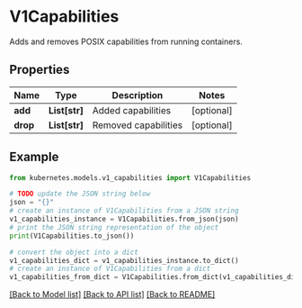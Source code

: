 # V1Capabilities

Adds and removes POSIX capabilities from running containers.

## Properties

Name | Type | Description | Notes
------------ | ------------- | ------------- | -------------
**add** | **List[str]** | Added capabilities | [optional] 
**drop** | **List[str]** | Removed capabilities | [optional] 

## Example

```python
from kubernetes.models.v1_capabilities import V1Capabilities

# TODO update the JSON string below
json = "{}"
# create an instance of V1Capabilities from a JSON string
v1_capabilities_instance = V1Capabilities.from_json(json)
# print the JSON string representation of the object
print(V1Capabilities.to_json())

# convert the object into a dict
v1_capabilities_dict = v1_capabilities_instance.to_dict()
# create an instance of V1Capabilities from a dict
v1_capabilities_from_dict = V1Capabilities.from_dict(v1_capabilities_dict)
```
[[Back to Model list]](../README.md#documentation-for-models) [[Back to API list]](../README.md#documentation-for-api-endpoints) [[Back to README]](../README.md)


